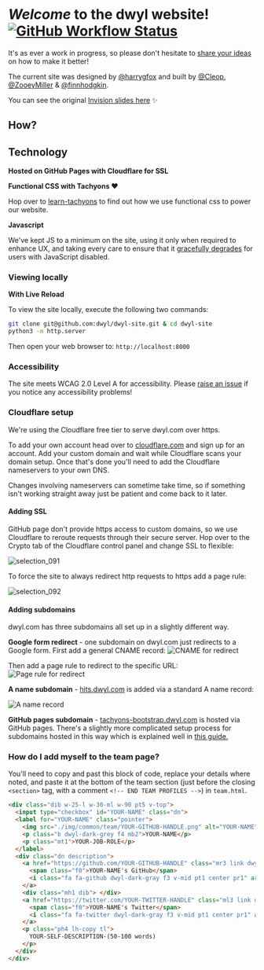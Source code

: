 # *Welcome* to the dwyl website! [![GitHub Workflow Status](https://img.shields.io/github/actions/workflow/status/dwyl/dwyl-site/ci.yml?label=build&style=flat-square&branch=main)](https://github.com/dwyl/dwyl-site/actions)

It's as ever a work in progress, so please don't hesitate to 
[share your ideas](https://github.com/dwyl/dwyl-site/issues) 
on how to make it better!

The current site was designed by 
[@harrygfox](https://github.com/harrygfox) 
and built by 
[@Cleop](https://github.com/cleop), 
[@ZooeyMiller](https://github.com/ZooeyMiller)
&
[@finnhodgkin](https://github.com/finnhodgkin).

You can see the original [Invision slides here](https://projects.invisionapp.com/share/VSBOA5D8B) :sparkles:

## How?

## Technology

**Hosted on GitHub Pages with Cloudflare for SSL**

**Functional CSS with Tachyons :heart:**

Hop over to [learn-tachyons](https://github.com/dwyl/learn-tachyons) to find out
how we use functional css to power our website.

**Javascript**

We've kept JS to a minimum on the site, using it only when required to
enhance UX, and taking every care to ensure that it
[gracefully degrades](https://github.com/dwyl/learn-progressive-web-apps)
for users with JavaScript disabled.


### Viewing locally

**With Live Reload**

To view the site locally, execute the following two commands:

```sh
git clone git@github.com:dwyl/dwyl-site.git & cd dwyl-site
python3 -m http.server
```

Then open your web browser to: `http://localhost:8000`

### Accessibility

The site meets WCAG 2.0 Level A for accessibility. Please
[raise an issue](https://github.com/dwyl/dwyl-site/issues) if you notice any
accessibility problems!

### Cloudflare setup

We're using the Cloudflare free tier to serve dwyl.com over https.

To add your own account head over to [cloudflare.com](https://www.cloudflare.com/)
and sign up for an account. Add your custom domain and wait while Cloudflare
scans your domain setup. Once that's done you'll need to add the Cloudflare
nameservers to your own DNS.

Changes involving nameservers can sometime take time, so if something isn't
working straight away just be patient and come back to it later.

#### Adding SSL

GitHub page don't provide https access to custom domains, so we use Cloudflare
to reroute requests through their secure server. Hop over to the Crypto tab of
the Cloudflare control panel and change SSL to flexible:

![selection_091](https://user-images.githubusercontent.com/22300773/31335109-10765220-ace9-11e7-86ba-73d9672e3102.png)

To force the site to always redirect http requests to https add a page rule:

![selection_092](https://user-images.githubusercontent.com/22300773/31335231-92c3c028-ace9-11e7-8212-4a7f26a83877.png)

#### Adding subdomains

dwyl.com has three subdomains all set up in a slightly different way.

__Google form redirect__ - one subdomain on dwyl.com just redirects to a Google
form. First add a general CNAME record:
![CNAME for redirect](https://user-images.githubusercontent.com/22300773/31335453-94d76634-acea-11e7-9f1d-7e247429fcf4.png)

Then add a page rule to redirect to the specific URL:
![Page rule for redirect](https://user-images.githubusercontent.com/22300773/31335567-04b79bea-aceb-11e7-9670-02cd3dd2f21f.png)

__A name subdomain__ - [hits.dwyl.com](hits.dwyl.com) is added via a standard A
name record:

![A name record](https://user-images.githubusercontent.com/22300773/31335787-01c75fe6-acec-11e7-89ed-c9c6fe3fa8cf.png)

__GitHub pages subdomain__ - [tachyons-bootstrap.dwyl.com](tachyons-bootstrap.dwyl.com)
is hosted via GitHub pages. There's a slightly more complicated setup process
for subdomains hosted in this way which is explained well in [this guide.](http://nathanw.com.au/blog/custom-github-pages-domains-with-cloudflare/)

### How do I add myself to the team page?

You'll need to copy and past this block of code, replace your details where
noted, and paste it at the bottom of the team section (just before the closing
`<section>` tag, with a comment `<!-- END TEAM PROFILES -->`) in `team.html`.

```html
<div class="dib w-25-l w-30-ml w-90 pt5 v-top">
  <input type="checkbox" id="YOUR-NAME" class="dn">
  <label for="YOUR-NAME" class="pointer">
    <img src="./img/common/team/YOUR-GITHUB-HANDLE.png" alt="YOUR-NAME" class="br-100 w5 w4-plus-l">
    <p class="b dwyl-dark-grey f4 mb2">YOUR-NAME</p>
    <p class="mt1">YOUR-JOB-ROLE</p>
  </label>
  <div class="dn description">
    <a href="https://github.com/YOUR-GITHUB-HANDLE" class="mr3 link dwyl-bg-yellow br-100 center w2 h2 dib">
      <span class="f0">YOUR-NAME's GitHub</span>
      <i class="fa fa-github dwyl-dark-gray f3 v-mid pt1 center pr1" aria-hidden="true"></i>
    </a>
    <div class="mh1 dib"> </div>
    <a href="https://twitter.com/YOUR-TWITTER-HANDLE" class="ml3 link dwyl-bg-yellow br-100 center w2 h2 dib">
      <span class="f0">YOUR-NAME's Twitter</span>
      <i class="fa fa-twitter dwyl-dark-gray f3 v-mid pt1 center pr1" aria-hidden="true"></i>
    </a>
    <p class="ph4 lh-copy tl">
      YOUR-SELF-DESCRIPTION-(50-100 words)
    </p>
  </div>
</div>
```
